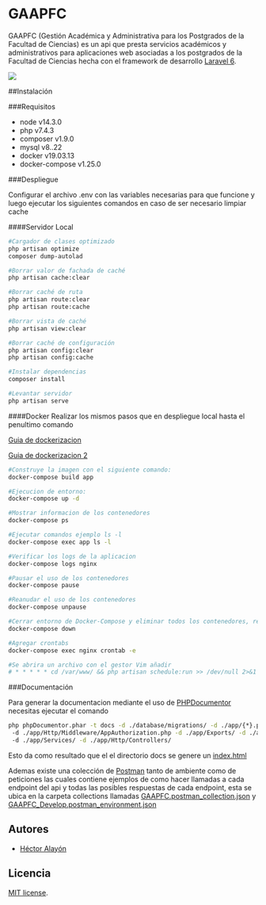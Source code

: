 # GAAPFC 
GAAPFC (Gestión Académica y Administrativa para los Postgrados de la Facultad de Ciencias) es un api que presta 
servicios académicos y administrativos para aplicaciones web asociadas a los postgrados de la Facultad de Ciencias hecha
 con el framework de desarrollo [Laravel 6](https://laravel.com/docs/6.x).

<img src="https://laravel.com/assets/img/components/logo-laravel.svg">

##Instalación 

###Requisitos
- node v14.3.0
- php v7.4.3
- composer v1.9.0
- mysql v8..22
- docker v19.03.13
- docker-compose v1.25.0

###Despliegue

Configurar el archivo .env con las variables necesarias para que funcione y luego ejecutar los siguientes comandos en 
caso de ser necesario limpiar cache

####Servidor Local
```bash
#Cargador de clases optimizado
php artisan optimize
composer dump-autolad

#Borrar valor de fachada de caché
php artisan cache:clear

#Borrar caché de ruta
php artisan route:clear
php artisan route:cache

#Borrar vista de caché
php artisan view:clear

#Borrar caché de configuración
php artisan config:clear
php artisan config:cache

#Instalar dependencias
composer install

#Levantar servidor
php artisan serve

```

####Docker 
Realizar los mismos pasos que en despliegue local hasta el penultimo comando

[Guia de dockerizacion](https://www.digitalocean.com/community/tutorials/how-to-install-and-set-up-laravel-with-docker-compose-on-ubuntu-20-04)

[Guia de dockerizacion 2](https://www.digitalocean.com/community/tutorials/how-to-set-up-laravel-nginx-and-mysql-with-docker-compose)
```bash
#Construye la imagen con el siguiente comando:
docker-compose build app

#Ejecucion de entorno:
docker-compose up -d

#Mostrar informacion de los contenedores
docker-compose ps

#Ejecutar comandos ejemplo ls -l
docker-compose exec app ls -l

#Verificar los logs de la aplicacion
docker-compose logs nginx

#Pausar el uso de los contenedores
docker-compose pause

#Reanudar el uso de los contenedores
docker-compose unpause

#Cerrar entorno de Docker-Compose y eliminar todos los contenedores, redes y volúmenes
docker-compose down

#Agregar crontabs
docker-compose exec nginx crontab -e

#Se abrira un archivo con el gestor Vim añadir 
# * * * * * cd /var/www/ && php artisan schedule:run >> /dev/null 2>&1      

```

###Documentación

Para generar la documentacion mediante el uso de [PHPDocumentor](https://www.phpdoc.org/) necesitas ejecutar el comando 
```bash
php phpDocumentor.phar -t docs -d ./database/migrations/ -d ./app/{*}.php -d ./app/Http/Middleware/RoleAuthorization.php
 -d ./app/Http/Middleware/AppAuthorization.php -d ./app/Exports/ -d ./app/Notifications/ -d ./app/Console/ 
 -d ./app/Services/ -d ./app/Http/Controllers/

```
Esto da como resultado que el el directorio docs se genere un [index.html](./docs/index.html)

Ademas existe una colección de [Postman](https://www.postman.com/) tanto de ambiente como de peticiones las cuales 
contiene ejemplos de como hacer llamadas a cada endpoint del api y todas las posibles respuestas de cada endpoint, esta 
se ubica en la carpeta collections llamadas 
[GAAPFC.postman_collection.json](./collections/GAAPFC.postman_collection.json) y 
[GAAPFC_Develop.postman_environment.json](./collections/GAAPFC_Develop.postman_environment.json)

## Autores

- [Héctor Alayón](mailto:hector.alayon@ciens.ucv.ve)

## Licencia

 [MIT license](https://opensource.org/licenses/MIT).
